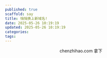 ```yaml
---
published: true
scaffold: say
title: 悄悄换上新域名!
date: 2025-05-26 10:19:19
updated: 2025-05-26 10:19:19
categories:
tags:
---
```

<div style="text-align: center;"> chenzhihao.com 拿下</div> 
<!--more-->